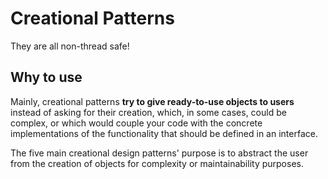 # Creational Patterns

They are all non-thread safe!

## Why to use

Mainly, creational patterns **try to give ready-to-use objects to users** instead of asking for their creation, which, in some cases, could be complex, or which would couple your code with the concrete implementations of the functionality that should be defined in an interface.

The five main creational design patterns' purpose is to abstract the user from the creation of objects for complexity or maintainability purposes.
